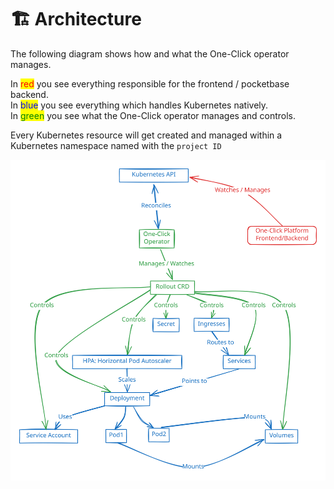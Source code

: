 # 🏗️ Architecture

The following diagram shows how and what the One-Click operator manages.

In <mark style="color:red;">red</mark> you see everything responsible for the frontend / pocketbase backend. \
In <mark style="color:blue;">blue</mark> you see everything which handles Kubernetes natively.\
In <mark style="color:green;">green</mark> you see what the One-Click operator manages and controls.

Every Kubernetes resource will get created and managed within a Kubernetes namespace named with the `project ID`

<img src="../.gitbook/assets/file.excalidraw.svg" alt="architecture" class="gitbook-drawing">
